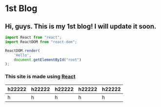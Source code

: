 # 1st Blog

## Hi, guys. This is my 1st blog! I will update it soon.

```js
import React from "react";
import ReactDOM from "react-dom";

ReactDOM.render(
    'Hello',
    document.getElementById("root")
);

```
### This site is made using [React](https://reactjs.org/)


| h22222 |  h22222 | h22222  | h22222  | h22222  |
|---|---|---|---|---|
|  h |   h|  h |  h |  h |
